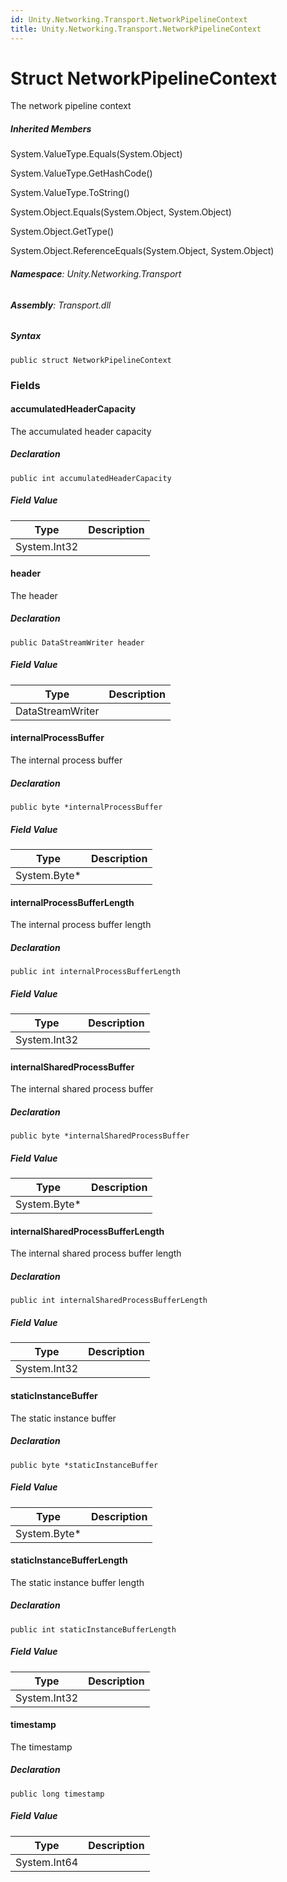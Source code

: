 ```yaml
---
id: Unity.Networking.Transport.NetworkPipelineContext
title: Unity.Networking.Transport.NetworkPipelineContext
---
```



# Struct NetworkPipelineContext


The network pipeline context






##### Inherited Members



System.ValueType.Equals(System.Object)





System.ValueType.GetHashCode()





System.ValueType.ToString()





System.Object.Equals(System.Object, System.Object)





System.Object.GetType()





System.Object.ReferenceEquals(System.Object, System.Object)





###### **Namespace**: Unity.Networking.Transport

###### **Assembly**: Transport.dll

##### Syntax


``` lang-csharp
public struct NetworkPipelineContext
```



### Fields

#### accumulatedHeaderCapacity


The accumulated header capacity






##### Declaration


``` lang-csharp
public int accumulatedHeaderCapacity
```



##### Field Value

| Type         | Description |
|--------------|-------------|
| System.Int32 |             |

#### header


The header






##### Declaration


``` lang-csharp
public DataStreamWriter header
```



##### Field Value

| Type             | Description |
|------------------|-------------|
| DataStreamWriter |             |

#### internalProcessBuffer


The internal process buffer






##### Declaration


``` lang-csharp
public byte *internalProcessBuffer
```



##### Field Value

| Type          | Description |
|---------------|-------------|
| System.Byte\* |             |

#### internalProcessBufferLength


The internal process buffer length






##### Declaration


``` lang-csharp
public int internalProcessBufferLength
```



##### Field Value

| Type         | Description |
|--------------|-------------|
| System.Int32 |             |

#### internalSharedProcessBuffer


The internal shared process buffer






##### Declaration


``` lang-csharp
public byte *internalSharedProcessBuffer
```



##### Field Value

| Type          | Description |
|---------------|-------------|
| System.Byte\* |             |

#### internalSharedProcessBufferLength


The internal shared process buffer length






##### Declaration


``` lang-csharp
public int internalSharedProcessBufferLength
```



##### Field Value

| Type         | Description |
|--------------|-------------|
| System.Int32 |             |

#### staticInstanceBuffer


The static instance buffer






##### Declaration


``` lang-csharp
public byte *staticInstanceBuffer
```



##### Field Value

| Type          | Description |
|---------------|-------------|
| System.Byte\* |             |

#### staticInstanceBufferLength


The static instance buffer length






##### Declaration


``` lang-csharp
public int staticInstanceBufferLength
```



##### Field Value

| Type         | Description |
|--------------|-------------|
| System.Int32 |             |

#### timestamp


The timestamp






##### Declaration


``` lang-csharp
public long timestamp
```



##### Field Value

| Type         | Description |
|--------------|-------------|
| System.Int64 |             |



